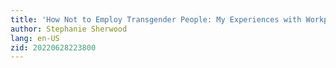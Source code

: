 ```yaml
---
title: 'How Not to Employ Transgender People: My Experiences with Workplace Harassment, Hiring, and Employment Discrimination'
author: Stephanie Sherwood
lang: en-US
zid: 20220628223800
---
```


